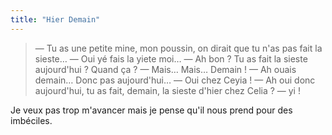 ```yaml
---
title: "Hier Demain"
---
```


> — Tu as une petite mine, mon poussin, on dirait que tu n'as pas fait la sieste…
> — Oui yé fais la yiete moi…
> — Ah bon ? Tu as fait la sieste aujourd'hui ? Quand ça ?
> — Mais… Mais… Demain !
> — Ah ouais demain… Donc pas aujourd'hui…
> — Oui chez Ceyia !
> — Ah oui donc aujourd'hui, tu as fait, demain, la sieste d'hier chez Celia ?
> — yi !

Je veux pas trop m'avancer mais je pense qu'il nous prend pour des imbéciles.
